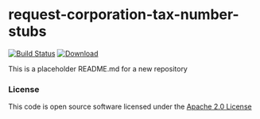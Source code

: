 # request-corporation-tax-number-stubs

[![Build Status](https://travis-ci.org/hmrc/request-corporation-tax-number-stubs.svg)](https://travis-ci.org/hmrc/request-corporation-tax-number-stubs) [ ![Download](https://api.bintray.com/packages/hmrc/releases/request-corporation-tax-number-stubs/images/download.svg) ](https://bintray.com/hmrc/releases/request-corporation-tax-number-stubs/_latestVersion)

This is a placeholder README.md for a new repository

### License

This code is open source software licensed under the [Apache 2.0 License]("http://www.apache.org/licenses/LICENSE-2.0.html")